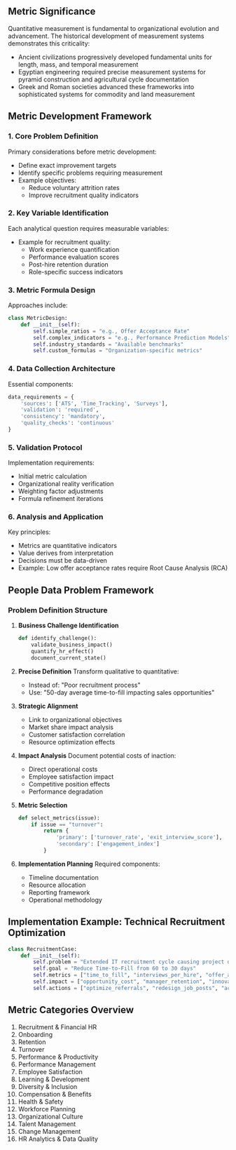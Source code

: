 

## Metric Significance

Quantitative measurement is fundamental to organizational evolution and advancement. The historical development of measurement systems demonstrates this criticality:

- Ancient civilizations progressively developed fundamental units for length, mass, and temporal measurement
- Egyptian engineering required precise measurement systems for pyramid construction and agricultural cycle documentation
- Greek and Roman societies advanced these frameworks into sophisticated systems for commodity and land measurement

## Metric Development Framework

### 1. Core Problem Definition
Primary considerations before metric development:
- Define exact improvement targets
- Identify specific problems requiring measurement
- Example objectives:
  - Reduce voluntary attrition rates
  - Improve recruitment quality indicators

### 2. Key Variable Identification
Each analytical question requires measurable variables:
- Example for recruitment quality:
  - Work experience quantification
  - Performance evaluation scores
  - Post-hire retention duration
  - Role-specific success indicators

### 3. Metric Formula Design
Approaches include:
```python
class MetricDesign:
    def __init__(self):
        self.simple_ratios = "e.g., Offer Acceptance Rate"
        self.complex_indicators = "e.g., Performance Prediction Models"
        self.industry_standards = "Available benchmarks"
        self.custom_formulas = "Organization-specific metrics"
```

### 4. Data Collection Architecture
Essential components:
```python
data_requirements = {
    'sources': ['ATS', 'Time_Tracking', 'Surveys'],
    'validation': 'required',
    'consistency': 'mandatory',
    'quality_checks': 'continuous'
}
```

### 5. Validation Protocol
Implementation requirements:
- Initial metric calculation
- Organizational reality verification
- Weighting factor adjustments
- Formula refinement iterations

### 6. Analysis and Application
Key principles:
- Metrics are quantitative indicators
- Value derives from interpretation
- Decisions must be data-driven
- Example: Low offer acceptance rates require Root Cause Analysis (RCA)

## People Data Problem Framework

### Problem Definition Structure
1. **Business Challenge Identification**
   ```python
   def identify_challenge():
       validate_business_impact()
       quantify_hr_effect()
       document_current_state()
   ```

2. **Precise Definition**
   Transform qualitative to quantitative:
   - Instead of: "Poor recruitment process"
   - Use: "50-day average time-to-fill impacting sales opportunities"

3. **Strategic Alignment**
   - Link to organizational objectives
   - Market share impact analysis
   - Customer satisfaction correlation
   - Resource optimization effects

4. **Impact Analysis**
   Document potential costs of inaction:
   - Direct operational costs
   - Employee satisfaction impact
   - Competitive position effects
   - Performance degradation

5. **Metric Selection**
   ```python
   def select_metrics(issue):
       if issue == "turnover":
           return {
               'primary': ['turnover_rate', 'exit_interview_score'],
               'secondary': ['engagement_index']
           }
   ```

6. **Implementation Planning**
   Required components:
   - Timeline documentation
   - Resource allocation
   - Reporting framework
   - Operational methodology

## Implementation Example: Technical Recruitment Optimization

```python
class RecruitmentCase:
    def __init__(self):
        self.problem = "Extended IT recruitment cycle causing project delays"
        self.goal = "Reduce Time-to-Fill from 60 to 30 days"
        self.metrics = ["time_to_fill", "interviews_per_hire", "offer_acceptance_rate"]
        self.impact = ["opportunity_cost", "manager_retention", "innovation_speed"]
        self.actions = ["optimize_referrals", "redesign_job_posts", "accelerate_decisions"]
```

## Metric Categories Overview
1. Recruitment & Financial HR
2. Onboarding
3. Retention
4. Turnover
5. Performance & Productivity
6. Performance Management
7. Employee Satisfaction
8. Learning & Development
9. Diversity & Inclusion
10. Compensation & Benefits
11. Health & Safety
12. Workforce Planning
13. Organizational Culture
14. Talent Management
15. Change Management
16. HR Analytics & Data Quality
